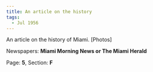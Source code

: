```yaml
---  
title: An article on the history  
tags:  
  - Jul 1956  
---  
```

  
An article on the history of Miami. [Photos]  
  
Newspapers: **Miami Morning News or The Miami Herald**  
  
Page: **5**, Section: **F** 
